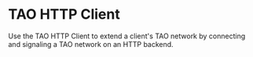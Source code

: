 # TAO HTTP Client

Use the TAO HTTP Client to extend a client's TAO network by connecting and signaling a TAO
network on an HTTP backend.
